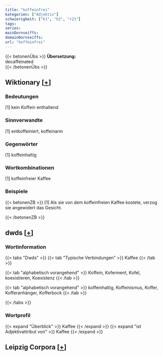 ```yaml
---
title: "koffeinfrei"
kategorien: ["Adjektiv"]
schwierigkeit: ["k1", "h2", "r21"]
tags:
series:
mainDornseiffs:
domainDornseiffs:
url: "koffeinfrei"
---
```


{{< betonenÜbs >}}
**Übersetzung:**  
decaffeinated  
{{< /betonenÜbs >}}

## Wiktionary [[+](https://de.wiktionary.org/wiki/koffeinfrei)]

### Bedeutungen
[1] kein Koffein enthaltend  

### Sinnverwandte
[1] entkoffeiniert, koffeinarm  

### Gegenwörter
[1] koffeinhaltig  

### Wortkombinationen
[1] koffeinfreier Kaffee  

### Beispiele
{{< betonenZB >}}
[1] Als sie von dem koffeinfreien Kaffee kostete, verzog sie angewidert das Gesicht.  

{{< /betonenZB >}}


## dwds [[+](https://www.dwds.de/wb/koffeinfrei)]

### Wortinformation
{{< tabs "Dwds" >}}
{{< tab "Typische Verbindungen" >}}
Kaffee
{{< /tab >}}

{{< tab "alphabetisch vorangehend" >}}
Koffein, Koferment, Kofel, koexistieren, Koexistenz
{{< /tab >}}

{{< tab "alphabetisch vorangehend" >}}
koffeinhaltig, Koffeinismus, Koffer, Kofferanhänger, Kofferbock
{{< /tab >}}

{{< /tabs >}}

### Wortprofil
{{< expand "Überblick" >}} Kaffee {{< /expand >}}
{{< expand "ist Adjektivattribut von" >}} Kaffee {{< /expand >}}

## Leipzig Corpora [[+](https://corpora.uni-leipzig.de/en/res?word=koffeinfrei&corpusId=deu_newscrawl-public_2018)]

